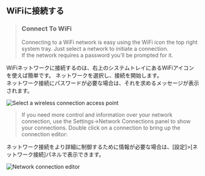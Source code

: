 ## WiFiに接続する
> ### Connect To WiFi  
> Connecting to a WiFi network is easy using the WiFi icon the top right system tray.
> Just select a network to initiate a connection.  
> If the network requires a password you’ll be prompted for it.

WiFiネットワークに接続するのは、右上のシステムトレイにあるWiFiアイコンを使えば簡単です。
ネットワークを選択し、接続を開始します。  
ネットワーク接続にパスワードが必要な場合は、それを求めるメッセージが表示されます。

![Select a wireless connection access point](http://docs.getchip.com/images/screen_wifisettings.jpg)

> If you need more control and information over your network connection, use the Settings->Network Connections panel to show your connections.
> Double click on a connection to bring up the connection editor:

ネットワーク接続をより詳細に制御するために情報が必要な場合は、[設定]>[ネットワーク接続]パネルで表示できます。

![Network connection editor](http://docs.getchip.com/images/screen_networksettings.jpg)

